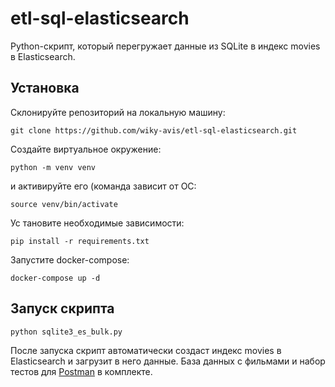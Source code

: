 # etl-sql-elasticsearch
Python-скрипт, который перегружает данные из SQLite в индекс movies в Elasticsearch.

## Установка

Склонируйте репозиторий на локальную машину:

  `git clone https://github.com/wiky-avis/etl-sql-elasticsearch.git`
  
Создайте виртуальное окружение:

  `python -m venv venv`
  
  и активируйте его (команда зависит от ОС:

  `source venv/bin/activate`
  
Ус тановите необходимые зависимости:

  `pip install -r requirements.txt`

Запустите docker-compose:

  `docker-compose up -d`

## Запуск скрипта

  `python sqlite3_es_bulk.py`

После запуска скрипт автоматически создаст индекс movies в Elasticsearch и загрузит в него данные. База данных с фильмами и набор тестов для [Postman](https://www.postman.com/downloads/) в комплекте.
